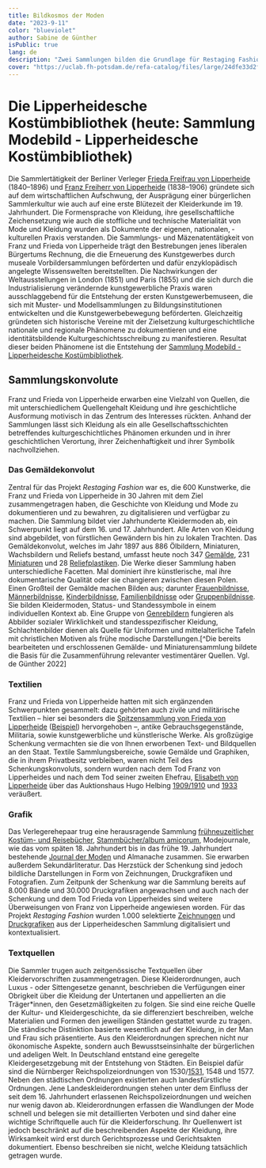 ```yaml
---
title: Bildkosmos der Moden 
date: "2023-9-11"
color: "blueviolet"
author: Sabine de Günther
isPublic: true
lang: de
description: "Zwei Sammlungen bilden die Grundlage für Restaging Fashion: die vestimnetäre Quellensammlung des Berliner Sammlerehepaars Franz und Frieda von Lipperheide und die Textilsammlung des Germanischen Nationalmuseums in Nürnberg. Letzere beinflusste Franz und Frieda von Lipperheide darin, ihre im späten 19. Jahrhundert zusammengetragene Sammlung von Gemälden, Miniaturen, Reliefplastiken, Grafik, Handzeichnungen, Buchkunst und Sekundärliteratur in der Lipperheideschen Kostümbibliothek zu verstetigen und der Öffentlichkeit zu Forschungszwecken und als Vorbildersammlung zur Verfügung zu stellen."
cover: "https://uclab.fh-potsdam.de/refa-catalog/files/large/24dfe33d2f4bca218b0ac821ec4135142dc18648.jpg"
---
```

# Die Lipperheidesche Kostümbibliothek (heute: Sammlung Modebild - Lipperheidesche Kostümbibliothek)
Die Sammlertätigkeit der Berliner Verleger [Frieda Freifrau von Lipperheide](item/18762) (1840–1896) und [Franz Freiherr von Lipperheide](item/9364) (1838–1906) gründete sich auf dem wirtschaftlichen Aufschwung, der Ausprägung einer bürgerlichen Sammlerkultur wie auch auf eine erste Blütezeit der Kleiderkunde im 19. Jahrhundert. Die Formensprache von Kleidung, ihre gesellschaftliche Zeichensetzung wie auch die stoffliche und technische ­Materialität von Mode und Kleidung wurden als Dokumente der eigenen, nationalen, ­kulturellen Praxis verstanden. Die Sammlungs- und Mäzenatentätigkeit von Franz und Frieda von Lipperheide trägt den Bestrebungen jenes ­liberalen Bürgertums Rechnung, die die Erneuerung des Kunstgewerbes durch museale Vorbildersammlungen be­förderten und dafür enzyklopädisch angelegte Wissenswelten bereitstellten.
Die Nachwirkungen der Weltausstellungen in London (1851) und Paris (1855) und die sich durch die Industrialisierung verändernde kunstgewerbliche Praxis waren ausschlaggebend für die Entstehung der ersten Kunstgewerbemuseen, die sich mit Muster- und Modellsammlungen zu Bildungsinstitutionen entwickelten und die Kunstgewerbebewegung beförderten. Gleichzeitig gründeten sich historische Vereine mit der Zielsetzung kulturgeschichtliche nationale und regionale Phänomene zu dokumentieren und eine identitätsbildende Kulturgeschichtsschreibung zu manifestieren.
Resultat dieser beiden Phänomene ist die Entstehung der [Sammlung Modebild - Lipperheidesche Kostümbibliothek](https://www.smb.museum/museen-einrichtungen/kunstbibliothek/sammeln-forschen/ueber-die-sammlungen/sammlung-modebild-lipperheidesche-kostuembibliothek/).

## Sammlungskonvolute
Franz und Frieda von Lipperheide erwarben eine Vielzahl von Quellen, die mit unterschiedlichem Quellengehalt Kleidung und ihre geschichtliche Ausformung motivisch in das Zentrum des Interesses rückten. Anhand der Sammlungen lässt sich Kleidung als ein alle Gesellschaftsschichten betreffendes kulturgeschichtliches Phänomen erkunden und in ihrer geschichtlichen Verortung, ihrer Zeichen­haftigkeit und ihrer Symbolik nachvollziehen.

### Das Gemäldekonvolut
Zentral für das Projekt *Restaging Fashion* war es, die 600 Kunstwerke, die Franz und Frieda von Lipperheide in 30 Jahren mit dem Ziel zusammengetragen haben, die Geschichte von Kleidung und Mode zu dokumentieren und zu bewahren, zu digitalisieren und verfügbar zu machen. Die Sammlung bildet vier Jahrhunderte Kleidermoden ab, ein Schwerpunkt liegt auf dem 16. und 17. Jahrhundert. Alle Arten von Kleidung sind abgebildet, von fürstlichen Gewändern bis hin zu lokalen Trachten.
Das Gemäldekonvolut, welches im Jahr 1897 aus 886 Ölbildern, Miniaturen, Wachsbildern und Reliefs bestand, umfasst heute noch 347 [Gemälde](item/9660), 231 [Miniaturen](item/25343) und 28 [Reliefplastiken](item/9661). Die Werke dieser Sammlung haben unterschiedliche Facetten. Mal dominiert ihre künstlerische, mal ihre dokumentarische Qualität oder sie changieren zwischen diesen Polen. Einen Großteil der Gemälde machen Bilden aus; darunter [Frauenbildnisse]( item/9725), [Männerbildnisse]( item/9726), [Kinderbildnisse](item/9727), [Familienbildnisse](item/9678) oder [Gruppenbildnisse](item/9729). Sie bilden Kleidermoden, Status- und Standessymbole in einem individuellen Kontext ab. Eine Gruppe von [Genrebildern](item/9670) fungieren als Abbilder sozialer Wirklichkeit und standesspezifischer Kleidung, Schlachtenbilder dienen als Quelle für Uniformen und mittelalterliche Tafeln mit christlichen Motiven als frühe ­modische Darstellungen.[^Die bereits bearbeiteten und erschlossenen Gemälde- und Miniaturensammlung bildete die Basis für die Zusammenführung relevanter vestimentärer Quellen. Vgl. de Günther 2022]

### Textilien
Franz und Frieda von Lipperheide hatten mit sich ergänzenden Schwerpunkten gesammelt: dazu gehörten auch zivile und militärische Textilien – hier sei besonders die [Spitzensammlung von Frieda von Lipperheide](https://doi.org/10.11588/diglit.20517) ([Beispiel](media/60248)) hervorgehoben –, antike Gebrauchsgegenstände, Militaria, sowie kunstgewerbliche und künstlerische Werke. Als großzügige Schenkung vermachten sie die von Ihnen erworbenen Text- und Bildquellen an den Staat. Textile Sammlungsbereiche, sowie  Gemälde und Graphiken, die in ihrem Privatbesitz verbleiben, waren nicht Teil des Schenkungskonvoluts, sondern wurden nach dem Tod Franz von Lipperheides und nach dem Tod seiner zweiten Ehefrau, [Elisabeth von Lipperheide](https://d-nb.info/gnd/133653951) über das Auktionshaus Hugo Helbing [1909/1910](item/7802) und [1933](item/6115) veräußert.

### Grafik
Das Verlegerehepaar trug eine herausragende Sammlung [frühneuzeitlicher Kostüm- und Reisebücher](set/45213), [Stammbücher/album amicorum](item/41434), Modejournale, wie das vom späten 18. Jahrhundert bis in das frühe 19. Jahrhundert bestehende [Journal der Moden](item/41998) und Almanache zusammen. Sie erwarben außerdem Sekundärliteratur. Das Herzstück der Schenkung sind jedoch bildliche Darstellungen in Form von Zeichnungen, Druckgrafiken und Fotografien. Zum Zeitpunk der Schenkung war die Sammlung bereits auf 8.000 Bände und 30.000 Druckgrafiken angewachsen und auch nach der Schenkung und dem Tod Frieda von Lipperheides sind weitere Überweisungen von Franz von Lipperheide angewiesen worden. Für das Projekt *Restaging Fashion* wurden 1.000 selektierte [Zeichnungen](item/25341) und [Druckgrafiken](item/25340) aus der Lipperheideschen Sammlung digitalisiert und kontextualisiert.

### Textquellen
Die Sammler trugen auch zeitgenössische Textquellen über Kleidervorschriften zusammengetragen. Diese Kleiderordnungen, auch Luxus - oder Sittengesetze genannt, beschrieben die Verfügungen einer Obrigkeit über die Kleidung der Untertanen und appellierten an die Träger*innen, den Gesetzmäßigkeiten zu folgen. Sie sind eine reiche Quelle der Kultur- und Kleidergeschichte, da sie differenziert beschreiben, welche Materialien und Formen den jeweiligen Ständen gestattet wurde zu tragen. Die ständische Distinktion basierte wesentlich auf der Kleidung, in der Man und Frau sich präsentierte. Aus den Kleiderordnungen sprechen nicht nur ökonomische Aspekte, sondern auch Bewusstseinsinhalte der bürgerlichen und adeligen Welt. In Deutschland entstand eine geregelte Kleidergesetzgebung mit der Entstehung von Städten. Ein Beispiel dafür sind die Nürnberger Reichspolizeiordnungen von 1530/[1531](https://de.wikisource.org/wiki/Römischer_Keyserlicher_Maiestat_Ordnung_vnd_Reformation_guter_Pollicey_im_Heyligen_Römischen_Reich), 1548 und 1577. Neben den städtischen Ordnungen existierten auch landesfürstliche Ordnungen. Jene Landeskleiderordnungen stehen unter dem Einfluss der seit dem 16. Jahrhundert erlassenen Reichspolizeiordnungen und weichen nur wenig davon ab. Kleiderordnungen erfassen die Wandlungen der Mode schnell und belegen sie mit detaillierten Verboten und sind daher eine wichtige Schriftquelle auch für die Kleiderforschung. Ihr Quellenwert ist jedoch beschränkt auf die beschreibenden Aspekte der Kleidung, ihre Wirksamkeit wird erst durch Gerichtsprozesse und Gerichtsakten dokumentiert. Ebenso beschreiben sie nicht, welche Kleidung tatsächlich getragen wurde.  
